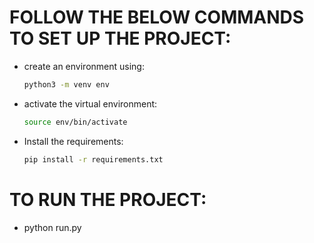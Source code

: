 # FOLLOW THE BELOW COMMANDS TO SET UP THE PROJECT:

* create an environment using:
    ```bash
    python3 -m venv env

* activate the virtual environment:
    ```bash
    source env/bin/activate

* Install the requirements:
    ```bash
    pip install -r requirements.txt

# TO RUN THE PROJECT:

* python run.py

